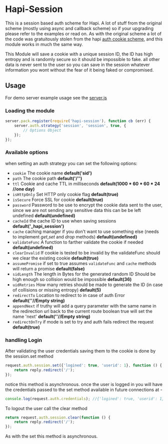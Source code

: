 # Hapi-Session

This is a session based auth scheme for Hapi.
A lot of stuff from the original scheme (mostly using async and callback scheme) so if your upgrading please refer to the examples or read on.
As with the original scheme a lot of the code was gratuitously stolen from the hapi [auth cookie scheme](https://github.com/hapijs/hapi-auth-cookie), and this module works in much the same way.

This Module will save a cookie with a unique session ID, the ID has high entropy and is randomly secure so it should be impossible to fake. all other data is never sent to the user so you can save in the session whatever information you wont without the fear of it being faked or compromised.

## Usage
For demo server example usage see the [server.js](https://github.com/yonjah/hapi-session/blob/master/examples/server.js)


### Loading the module
```javascript
server.pack.register(require('hapi-session'), function cb (err) {
	server.auth.strategy('session', 'session', true, {
		// Options Object
	});
});
```

### Available options
when setting an auth strategy you can set the following options:
- `cookie` The cookie name __default('sid')__
- `path` The cookie path __default('/'')__
- `ttl` Cookie and cache TTL in milliseconds __default(1000 * 60 * 60 * 24 //one day)__
- `isHttpOnly` Set HTTP only cookie flag __default(true)__
- `isSecure` Force SSL for cookie __default(true)__
- `password` Password to be use to encrypt the cookie data sent to the user, since we are not sending any sensitive data this can be be left undefined __default(undefined)__
- `cacheId` the cache ID to use when saving sessions __default('\_hapi\_session')__
- `cache` caching manager if you don't want to use something else (needs to implement _get_,_set_ and _drop_ methods) __default(undefined)__
- `validateFunc` A function to farther validate the cookie if needed __default(undefined)__
- `clearInvalid` If cookie is tested to be invalid by the validateFunc should we clear the existing cookie __default(true)__
- `assumePromise` if set to true assumes `validateFunc` and `cache` methods will return a promise __default(false)__
- `sidLength` The length in Bytes for the generated random ID Should be high enough so collision would be impossible __default(36)__
- `uidRetries` How many retries should be made to generate the ID (in case of collisions or missing entropy) __default(5)__
- `redirectTo` Location to redirect to in case of auth Error __default(''//Empty string)__
- `appendNext` if truthy will add a query parameter with the same name in the redirection url back to the current route boolean true will set the name 'next' __default(''//Empty string)__
- `redirectOnTry` if mode is set to try and auth fails redirect the request __default(true)__

### handling Login
After validating the user credentials saving them to the cookie is done by the session.set
method
```javascript
request.auth.session.set({'logined': true, 'userid': 1}, function () {
	return reply.redirect('/');
});
```
notice this method is asynchronous.
once the user is logged in you will have the credentials passed to the set method available in future connections at -
```javascript
console.log(request.auth.credentials); //{'logined': true, 'userid': 1}
```

To logout the user call the clear method
```javascript
return request.auth.session.clear(function () {
	return reply.redirect('/');
});
```
As with the set this method is asynchronous.


